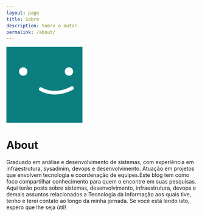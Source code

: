```yaml
---
layout: page
title: Sobre
description: Sobre o autor.
permalink: /about/
---
```


<img class="img-rounded" src="/assets/img/uploads/profile.png" alt="Bruno Costa" width="200">

# About

Graduado em análise e desenvolvimento de sistemas, com experiência em infraestrutura, sysadmim, devops e desenvolvimento. Atuação em projetos que envolvem tecnologia e coordenação de equipes.Este blog tem como foco compartilhar conhecimento para quem o encontre em suas pesquisas. Aqui terão posts sobre sistemas, desenvolvimento, infraestrutura, devops e demais assuntos relacionados a Tecnologia da Informação aos quais tive, tenho e terei contato ao longo da minha jornada. Se você está lendo isto, espero que lhe seja útil!
